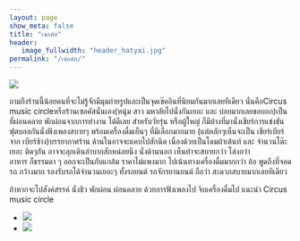 ```yaml
---
layout: page
show_meta: false
title: "เซอคัส"
header:
   image_fullwidth: "header_hatyai.jpg"
permalink: "/เซอคัส/"
---
```

<img class="t20" src="{{ site.url }}/images/เซอคัส.jpg">

ถามถึงร้านนี้น้อยคนที่จะไม่รู้จักมีมุมถ่ายรูปและเป็นจุดเช๊คอินที่นิยมกันมากเลยทีเดียว
นั่นคือCircus music circleหรือร้านเซอคัสนั่นเอง(หนุ่ม สาว มหาลัยไปนั่งกันเยอะ และ
บ่อยมากเลยขอบอก)เป็นที่ผ่อนคลาย พักผ่อนจากการทำงาน ได้ดีเลย
สำหรับวัยรุ่น หรือผู้ใหญ่ ก็มีบ้างที่มานั่งเชียร์การแข่งขันฟุตบอลกันนั่งฟังเพลงสบายๆ พร้อมเครื่องดื่มเย็นๆ ที่มีเลือกมากมาย
(แต่หลักๆเห็นจะเป็น เชียร์เบียร์ จาก เบียร์ช้าง)บรรยากาศร้าน ด้านในอาจจะแคบไปสักนิด เนื่องด้วยเป็นโดมผ้าเต้นท์ และ 
จำนวนโต๊ะเยอะ ติดๆกัน อาจจะลุกเดินลำบากสักหน่อยนึง  นั่งด้านนอก เห็นท่าจะสบายกว่า โล่งกว่า  
	อาหาร ก็ธรรมดา ๆ ออกจะเป็นกับแกล้ม ราคาไม่แพงมาก  ไปเน้นทางเครื่องดื่มมากกว่า 
อ้อ พูดถึงที่จอดรถ กว้างมาก รองรับรถได้จำนวนเยอะๆ ทั้งรถยนต์ รถจักรยานยนต์  ถือว่า สะดวกสบายมากเลยทีเดียว

ถ้าหากจะไปสังค์สรรค์ นั่งชิว พักผ่อน ผ่อนคลาย ด้วยการฟังเพลงไป จิบเครื่องดื่มไป  แนะนำ Circus music circle

<ul class="clearing-thumbs small-block-grid-2" data-clearing>
  <li><a href="{{ site.url }}/images/เซอคัส2.jpg"><img src="{{ site.url }}/images/เซอคัส2.jpg"></a></li>
  <li><a href="{{ site.url }}/images/เซอคัส3jpg"><img src="{{ site.url }}/images/เซอคัส3.jpg"></a></li>
</ul>

